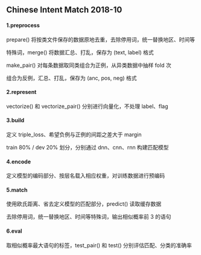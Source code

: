 ## Chinese Intent Match 2018-10

#### 1.preprocess

prepare() 将按类文件保存的数据原地去重，去除停用词，统一替换地区、时间等

特殊词，merge() 将数据汇总、打乱，保存为 (text, label) 格式

make_pair() 对每条数据取同类组合为正例，从异类数据中抽样 fold 次

组合为反例，汇总、打乱，保存为 (anc, pos, neg) 格式

#### 2.represent

vectorize() 和 vectorize_pair() 分别进行向量化，不处理 label、flag

#### 3.build

定义 triple_loss、希望负例与正例的间距之差大于 margin

train 80% / dev 20% 划分，分别通过 dnn、cnn、rnn 构建匹配模型

#### 4.encode

定义模型的编码部分、按层名载入相应权重，对训练数据进行预编码

#### 5.match

使用欧氏距离、省去定义模型的匹配部分，predict() 读取缓存数据

去除停用词，统一替换地区、时间等特殊词，输出相似概率前 3 的语句

#### 6.eval

取相似概率最大语句的标签，test_pair() 和 test() 分别评估匹配、分类的准确率